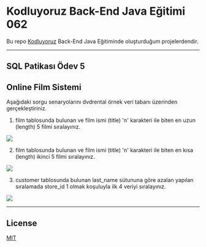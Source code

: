 # Kodluyoruz Back-End Java Eğitimi 062

Bu repo [Kodluyoruz](https://www.kodluyoruz.org) Back-End Java Eğitiminde 
oluşturduğum projelerdendir.

---
## SQL Patikası Ödev 5

## Online Film Sistemi

Aşağıdaki sorgu senaryolarını dvdrental örnek veri tabanı üzerinden gerçekleştiriniz.

1) film tablosunda bulunan ve film ismi (title) 'n' karakteri ile biten en uzun (length) 5 filmi sıralayınız.

![](1.png)

2) film tablosunda bulunan ve film ismi (title) 'n' karakteri ile biten en kısa (length) ikinci 5 filmi sıralayınız.

![](2.png)

3) customer tablosunda bulunan last_name sütununa göre azalan yapılan sıralamada store_id 1 olmak koşuluyla ilk 4 veriyi sıralayınız.

![](3.png)

---
## License
[MIT](https://choosealicense.com/licenses/mit/)
